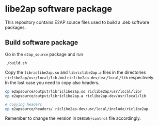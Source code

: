 # libe2ap software package
This repository contains E2AP source files used to build a .deb software packages.

## Build software package

Go in the `e2ap_source` package and run
```bash
./build.sh
```

Copy the `libriclibe2ap.so` and `libriclibe2ap.a` files in the directories `riclibe2ap/usr/local/lib` and `riclibe2ap-dev/usr/local/lib` respectively. In the last case you need to copy also headers.
```bash
cp e2apsource/output/libriclibe2ap.so riclibe2ap/usr/local/lib/
cp e2apsource/output/libriclibe2ap.a riclibe2ap-dev/usr/local/lib

# Copying headers
cp e2apsource/headers/ riclibe2ap-dev/usr/local/include/riclibe2ap
```

Remember to change the version in `DEBIAN/control` file accordingly.
